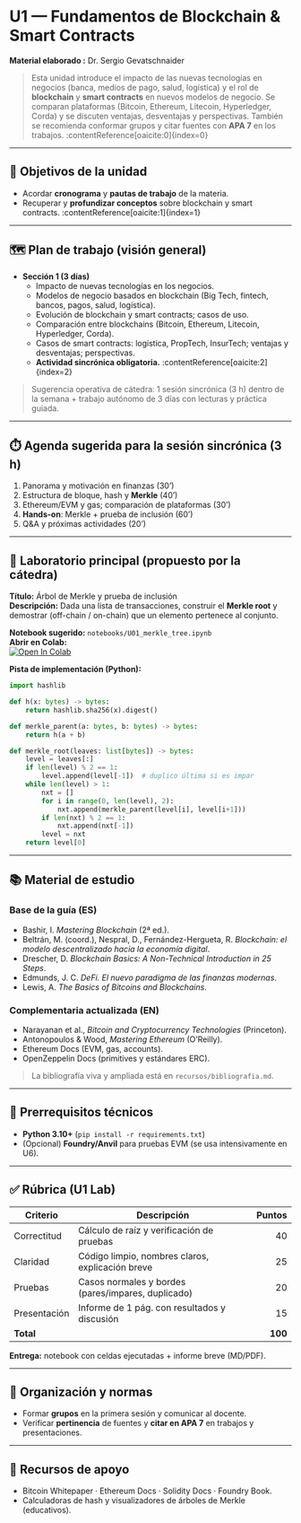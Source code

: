 
# U1 — Fundamentos de Blockchain & Smart Contracts

**Material elaborado :** Dr. Sergio Gevatschnaider

> Esta unidad introduce el impacto de las nuevas tecnologías en negocios (banca, medios de pago, salud, logística) y el rol de **blockchain** y **smart contracts** en nuevos modelos de negocio. Se comparan plataformas (Bitcoin, Ethereum, Litecoin, Hyperledger, Corda) y se discuten ventajas, desventajas y perspectivas. También se recomienda conformar grupos y citar fuentes con **APA 7** en los trabajos. :contentReference[oaicite:0]{index=0}

---

## 🎯 Objetivos de la unidad
- Acordar **cronograma** y **pautas de trabajo** de la materia.  
- Recuperar y **profundizar conceptos** sobre blockchain y smart contracts. :contentReference[oaicite:1]{index=1}

---

## 🗺️ Plan de trabajo (visión general)
- **Sección 1 (3 días)**  
  - Impacto de nuevas tecnologías en los negocios.  
  - Modelos de negocio basados en blockchain (Big Tech, fintech, bancos, pagos, salud, logística).  
  - Evolución de blockchain y smart contracts; casos de uso.  
  - Comparación entre blockchains (Bitcoin, Ethereum, Litecoin, Hyperledger, Corda).  
  - Casos de smart contracts: logística, PropTech, InsurTech; ventajas y desventajas; perspectivas.  
  - **Actividad sincrónica obligatoria.** :contentReference[oaicite:2]{index=2}

> Sugerencia operativa de cátedra: 1 sesión sincrónica (3 h) dentro de la semana + trabajo autónomo de 3 días con lecturas y práctica guiada.

---

## ⏱️ Agenda sugerida para la sesión sincrónica (3 h)
1) Panorama y motivación en finanzas (30’)  
2) Estructura de bloque, hash y **Merkle** (40’)  
3) Ethereum/EVM y gas; comparación de plataformas (30’)  
4) **Hands-on**: Merkle + prueba de inclusión (60’)  
5) Q&A y próximas actividades (20’)

---

## 🧪 Laboratorio principal (propuesto por la cátedra)
**Título:** Árbol de Merkle y prueba de inclusión  
**Descripción:** Dada una lista de transacciones, construir el **Merkle root** y demostrar (off-chain / on-chain) que un elemento pertenece al conjunto.

**Notebook sugerido:** `notebooks/U01_merkle_tree.ipynb`  
**Abrir en Colab:**  
[![Open In Colab](https://colab.research.google.com/assets/colab-badge.svg)](https://colab.research.google.com/github/sgevatschnaider/blockchain-finanzas-descentralizadas/blob/main/notebooks/U01_merkle_tree.ipynb)

**Pista de implementación (Python):**
```python
import hashlib

def h(x: bytes) -> bytes:
    return hashlib.sha256(x).digest()

def merkle_parent(a: bytes, b: bytes) -> bytes:
    return h(a + b)

def merkle_root(leaves: list[bytes]) -> bytes:
    level = leaves[:]
    if len(level) % 2 == 1:
        level.append(level[-1])  # duplico última si es impar
    while len(level) > 1:
        nxt = []
        for i in range(0, len(level), 2):
            nxt.append(merkle_parent(level[i], level[i+1]))
        if len(nxt) % 2 == 1:
            nxt.append(nxt[-1])
        level = nxt
    return level[0]
````

---

## 📚 Material de estudio

### Base de la guía (ES)

* Bashir, I. *Mastering Blockchain* (2ª ed.).
* Beltrán, M. (coord.), Nespral, D., Fernández-Hergueta, R. *Blockchain: el modelo descentralizado hacia la economía digital*.
* Drescher, D. *Blockchain Basics: A Non-Technical Introduction in 25 Steps*.
* Edmunds, J. C. *DeFi. El nuevo paradigma de las finanzas modernas*.
* Lewis, A. *The Basics of Bitcoins and Blockchains*.&#x20;

### Complementaria actualizada (EN)

* Narayanan et al., *Bitcoin and Cryptocurrency Technologies* (Princeton).
* Antonopoulos & Wood, *Mastering Ethereum* (O’Reilly).
* Ethereum Docs (EVM, gas, accounts).
* OpenZeppelin Docs (primitives y estándares ERC).

> La bibliografía viva y ampliada está en `recursos/bibliografia.md`.

---

## 🧱 Prerrequisitos técnicos

* **Python 3.10+** (`pip install -r requirements.txt`)
* (Opcional) **Foundry/Anvil** para pruebas EVM (se usa intensivamente en U6).

---

## ✅ Rúbrica (U1 Lab)

| Criterio     | Descripción                                        |  Puntos |
| ------------ | -------------------------------------------------- | ------: |
| Correctitud  | Cálculo de raíz y verificación de pruebas          |      40 |
| Claridad     | Código limpio, nombres claros, explicación breve   |      25 |
| Pruebas      | Casos normales y bordes (pares/impares, duplicado) |      20 |
| Presentación | Informe de 1 pág. con resultados y discusión       |      15 |
| **Total**    |                                                    | **100** |

**Entrega:** notebook con celdas ejecutadas + informe breve (MD/PDF).

---

## 👥 Organización y normas

* Formar **grupos** en la primera sesión y comunicar al docente.
* Verificar **pertinencia** de fuentes y **citar en APA 7** en trabajos y presentaciones.&#x20;

---

## 📎 Recursos de apoyo

* Bitcoin Whitepaper · Ethereum Docs · Solidity Docs · Foundry Book.
* Calculadoras de hash y visualizadores de árboles de Merkle (educativos).






